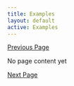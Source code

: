 ```yaml
---
title: Examples
layout: default
active: Examples
---
```


[Previous Page](Terminology_overview.html)

No page content yet

[Next Page](Feedback.html)